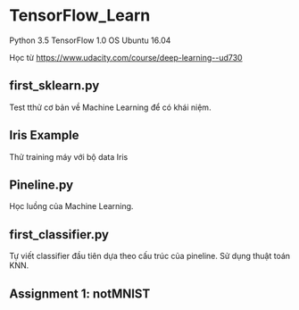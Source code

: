 # TensorFlow_Learn
Python 3.5
TensorFlow 1.0
OS Ubuntu 16.04

Học từ https://www.udacity.com/course/deep-learning--ud730

## first_sklearn.py
Test tthử cơ bản về Machine Learning để có khái niệm.

## Iris Example
Thử training máy với bộ data Iris

## Pineline.py
Học luồng của Machine Learning.

## first_classifier.py
Tự viết classifier đầu tiên dựa theo cấu trúc của pineline. Sử dụng thuật toán KNN.

## Assignment 1: notMNIST

